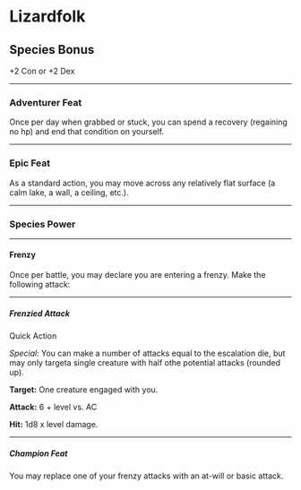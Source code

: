 # Lizardfolk

## Species Bonus

+2 Con or +2 Dex

---

### Adventurer Feat

Once per day when grabbed or stuck, you can spend a recovery (regaining no hp) and end that condition on yourself.

---

### Epic Feat

As a standard action, you may move across any relatively flat surface (a calm lake, a wall, a ceiling, etc.).

---

### Species Power

---

#### Frenzy

Once per battle, you may declare you are entering a frenzy. Make the following attack:

---

##### Frenzied Attack

Quick Action

_Special:_ You can make a number of attacks equal to the escalation die, but may only targeta  single creature with half othe potential attacks (rounded up).

**Target:** One creature engaged with you.

**Attack:** 6 + level vs. AC

**Hit:** 1d8 x level damage.

---

##### Champion Feat

You may replace one of your frenzy attacks with an at-will or basic attack.
